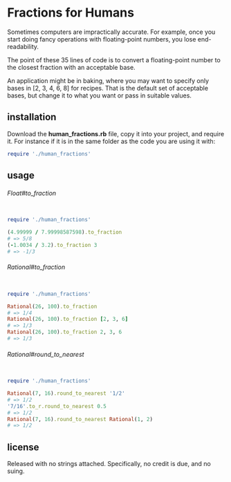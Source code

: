# Fractions for Humans

Sometimes computers are impractically accurate. For example, once you start doing fancy operations with floating-point numbers, you lose end-readability.

The point of these 35 lines of code is to convert a floating-point number to the closest fraction with an acceptable base. 

An application might be in baking, where you may want to specify only bases in [2, 3, 4, 6, 8] for recipes. That is the default set of acceptable bases, but change it to what you want or pass in suitable values. 

installation
------------

Download the __human_fractions.rb__ file, copy it into your project, and require it. For instance if it is in the same folder as the code you are using it with:

```ruby
require './human_fractions'
```

usage
-----



###### Float#to_fraction

```ruby

require './human_fractions'

(4.99999 / 7.99998587598).to_fraction
# => 5/8
(-1.0034 / 3.2).to_fraction 3
# => -1/3

```

###### Rational#to_fraction

```ruby

require './human_fractions'

Rational(26, 100).to_fraction
# => 1/4
Rational(26, 100).to_fraction [2, 3, 6]
# => 1/3
Rational(26, 100).to_fraction 2, 3, 6
# => 1/3

```

###### Rational#round_to_nearest

```ruby

require './human_fractions'

Rational(7, 16).round_to_nearest '1/2'
# => 1/2
'7/16'.to_r.round_to_nearest 0.5
# => 1/2
Rational(7, 16).round_to_nearest Rational(1, 2)
# => 1/2

```


license
-------

Released with no strings attached. Specifically, no credit is due, and no suing. 

